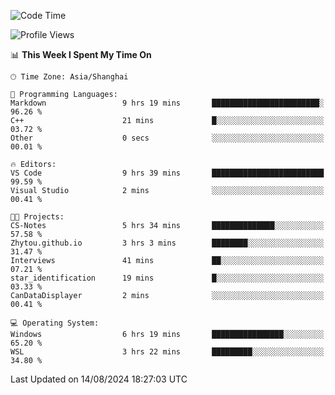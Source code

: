 <!--START_SECTION:waka-->
![Code Time](http://img.shields.io/badge/Code%20Time-1%2C900%20hrs%2034%20mins-blue)

![Profile Views](http://img.shields.io/badge/Profile%20Views-3-blue)

📊 **This Week I Spent My Time On** 

```text
🕑︎ Time Zone: Asia/Shanghai

💬 Programming Languages: 
Markdown                 9 hrs 19 mins       ████████████████████████░   96.26 % 
C++                      21 mins             █░░░░░░░░░░░░░░░░░░░░░░░░   03.72 % 
Other                    0 secs              ░░░░░░░░░░░░░░░░░░░░░░░░░   00.01 % 

🔥 Editors: 
VS Code                  9 hrs 39 mins       █████████████████████████   99.59 % 
Visual Studio            2 mins              ░░░░░░░░░░░░░░░░░░░░░░░░░   00.41 % 

🐱‍💻 Projects: 
CS-Notes                 5 hrs 34 mins       ██████████████░░░░░░░░░░░   57.58 % 
Zhytou.github.io         3 hrs 3 mins        ████████░░░░░░░░░░░░░░░░░   31.47 % 
Interviews               41 mins             ██░░░░░░░░░░░░░░░░░░░░░░░   07.21 % 
star_identification      19 mins             █░░░░░░░░░░░░░░░░░░░░░░░░   03.33 % 
CanDataDisplayer         2 mins              ░░░░░░░░░░░░░░░░░░░░░░░░░   00.41 % 

💻 Operating System: 
Windows                  6 hrs 19 mins       ████████████████░░░░░░░░░   65.20 % 
WSL                      3 hrs 22 mins       █████████░░░░░░░░░░░░░░░░   34.80 % 
```


 Last Updated on 14/08/2024 18:27:03 UTC
<!--END_SECTION:waka-->